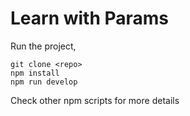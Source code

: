 # Learn with Params

Run the project,

```
git clone <repo>
npm install
npm run develop
```

Check other npm scripts for more details
